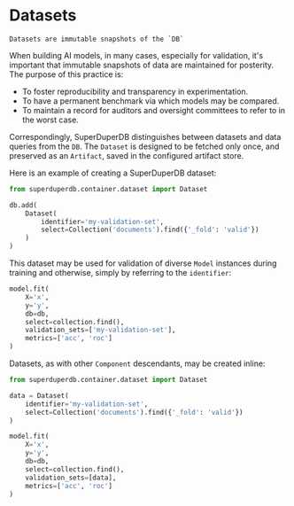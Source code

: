 # Datasets 

```{note}
Datasets are immutable snapshots of the `DB`
```

When building AI models, in many cases, especially for validation, it's important that 
immutable snapshots of data are maintained for posterity. The purpose of this practice is:

- To foster reproducibility and transparency in experimentation.
- To have a permanent benchmark via which models may be compared.
- To maintain a record for auditors and oversight committees to refer to in the worst case.

Correspondingly, SuperDuperDB distinguishes between datasets and data queries from 
the `DB`. The `Dataset` is designed to be fetched only once, and preserved
as an `Artifact`, saved in the configured artifact store. 

Here is an example of creating a SuperDuperDB dataset:

```python
from superduperdb.container.dataset import Dataset

db.add(
    Dataset(
        identifier='my-validation-set',
        select=Collection('documents').find({'_fold': 'valid'})
    )
)
```

This dataset may be used for validation of diverse `Model` instances during training and otherwise, simply
by referring to the `identifier`:

```python
model.fit(
    X='x',
    y='y',
    db=db,
    select=collection.find(),
    validation_sets=['my-validation-set'],
    metrics=['acc', 'roc']
)
```

Datasets, as with other `Component` descendants, may be created inline:

```python
from superduperdb.container.dataset import Dataset

data = Dataset(
    identifier='my-validation-set',
    select=Collection('documents').find({'_fold': 'valid'})
)

model.fit(
    X='x',
    y='y',
    db=db,
    select=collection.find(),
    validation_sets=[data],
    metrics=['acc', 'roc']
)
```
